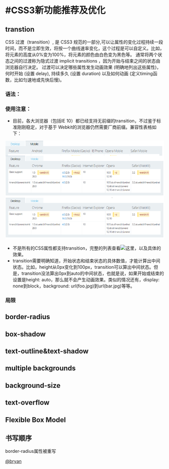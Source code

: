 #CSS3新功能推荐及优化	
=============
## transtion
CSS 过渡（transition）, 是 CSS3 规范的一部分,可以让属性的变化过程持续一段时间，而不是立即生效，将按一个曲线速率变化，这个过程是可以自定义。比如，将元素的高度从0%变为100%，将元素的颜色由白色变为黑色等。
通常将两个状态之间的过渡称为隐式过渡 implicit transitions ，因为开始与结束之间的状态由浏览器自行决定。
过渡可以决定哪些属性发生动画效果 (明确地列出这些属性)，何时开始 (设置 delay), 持续多久 (设置 duration) 以及如何动画 (定义timing函数，比如匀速地或先快后慢)。
### 语法：

### 使用注意：
 - 目前，各大浏览器（包括IE 10）都已经支持无前缀的transition，不过鉴于标准刚刚稳定，对于基于 Webkit的浏览器仍然需要厂商前缀。兼容性表格如下：

![plus right](images/css3-1.png)

 - 不是所有的CSS属性都支持transition，完整的列表查看![这里](http://oli.jp/2010/css-animatable-properties/)，以及具体的效果。
 - transition需要明确知道，开始状态和结束状态的具体数值，才能计算出中间状态。比如，height从0px变化到100px，transition可以算出中间状态。但是，transition没法算出0px到auto的中间状态，也就是说，如果开始或结束的设置是height: auto，那么就不会产生动画效果。类似的情况还有，display: none到block，background: url(foo.jpg)到url(bar.jpg)等等。
### 局限

## border-radius
## box-shadow
## text-outline&text-shadow
## multiple backgrounds
## background-size
## text-overflow
## Flexible Box Model
## 书写顺序
border-radius属性被重写

[@bryan](https://github.com/saviroyu)
